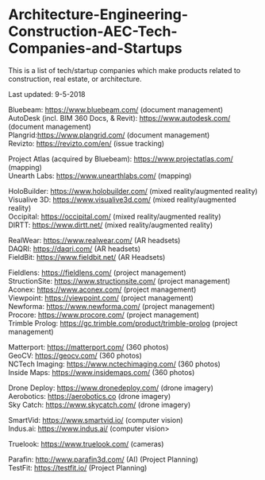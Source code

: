 # Architecture-Engineering-Construction-AEC-Tech-Companies-and-Startups

This is a list of tech/startup companies which make products related to construction, real estate, or architecture.

Last updated: 9-5-2018

Bluebeam: https://www.bluebeam.com/ (document management)<br/>
AutoDesk (incl. BIM 360 Docs, & Revit): https://www.autodesk.com/ (document management)<br/>
Plangrid:https://www.plangrid.com/ (document management)<br/>
Revizto: https://revizto.com/en/ (issue tracking)<br/>

Project Atlas (acquired by Bluebeam): https://www.projectatlas.com/ (mapping)<br/>
Unearth Labs: https://www.unearthlabs.com/ (mapping)<br/>

HoloBuilder: https://www.holobuilder.com/ (mixed reality/augmented reality)<br/>
Visualive 3D: https://www.visualive3d.com/ (mixed reality/augmented reality)<br/>
Occipital: https://occipital.com/ (mixed reality/augmented reality)<br/>
DIRTT: https://www.dirtt.net/ (mixed reality/augmented reality)<br/>

RealWear: https://www.realwear.com/ (AR headsets)<br/>
DAQRI: https://daqri.com/ (AR headsets)<br/>
FieldBit: https://www.fieldbit.net/ (AR Headsets)<br/>

Fieldlens: https://fieldlens.com/ (project management)<br/>
StructionSite: https://www.structionsite.com/ (project management)<br/>
Aconex: https://www.aconex.com/ (project management)<br/>
Viewpoint: https://viewpoint.com/ (project management)<br/>
Newforma: https://www.newforma.com/ (project management)<br/>
Procore: https://www.procore.com/ (project management)<br/>
Trimble Prolog: https://gc.trimble.com/product/trimble-prolog (project management)<br/>

Matterport: https://matterport.com/ (360 photos)<br/>
GeoCV: https://geocv.com/ (360 photos)<br/>
NCTech Imaging: https://www.nctechimaging.com/ (360 photos)<br/>
Inside Maps: https://www.insidemaps.com/ (360 photos)<br/>

Drone Deploy: https://www.dronedeploy.com/ (drone imagery)<br/>
Aerobotics: https://aerobotics.co (drone imagery)<br/>
Sky Catch: https://www.skycatch.com/ (drone imagery)<br/>

SmartVid: https://www.smartvid.io/ (computer vision)<br/>
Indus.ai: https://www.indus.ai/ (computer vision><br/>

Truelook: https://www.truelook.com/ (cameras)<br/>

Parafin: http://www.parafin3d.com/ (AI) (Project Planning)<br/>
TestFit: https://testfit.io/ (Project Planning)<br/>

